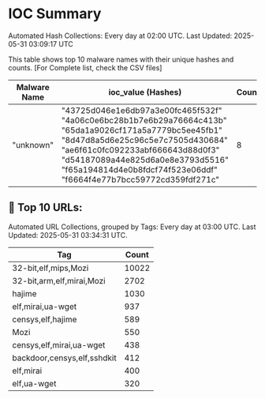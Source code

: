 # IOC Summary

Automated Hash Collections: Every day at 02:00 UTC. Last Updated: 2025-05-31 03:09:17 UTC

This table shows top 10 malware names with their unique hashes and counts. [For Complete list, check the CSV files]

| Malware Name | ioc_value (Hashes) | Count |
|--------------|--------------------|-------|
|  "unknown" |  "43725d046e1e6db97a3e00fc465f532f"<br> "4a06c0e6bc28b1b7e6b29a76664c413b"<br> "65da1a9026cf171a5a7779bc5ee45fb1"<br> "8d47d8a5d6e25c96c5e7c7505d430684"<br> "ae6f61c0fc092233abf666643d88d0f3"<br> "d54187089a44e825d6a0e8e3793d5516"<br> "f65a194814d4e0b8fdcf74f523e06ddf"<br> "f6664f4e77b7bcc59772cd359fdf271c" | 8 |

<!-- url_summary_start -->
## 🔗 Top 10 URLs:

Automated URL Collections, grouped by Tags: Every day at 03:00 UTC. Last Updated: 2025-05-31 03:34:31 UTC.

| Tag | Count |
|-----|-------|
| 32-bit,elf,mips,Mozi | 10022 |
| 32-bit,arm,elf,mirai,Mozi | 2702 |
| hajime | 1030 |
| elf,mirai,ua-wget | 937 |
| censys,elf,hajime | 589 |
| Mozi | 550 |
| censys,elf,mirai,ua-wget | 438 |
| backdoor,censys,elf,sshdkit | 412 |
| elf,mirai | 400 |
| elf,ua-wget | 320 |
<!-- url_summary_end -->
